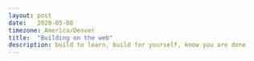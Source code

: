 ```yaml
---
layout: post
date:   2020-05-08
timezone: America/Denver
title:  "Building on the web"
description: build to learn, build for yourself, know you are done
---
```


